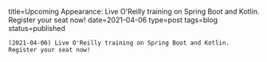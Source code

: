
title=Upcoming Appearance: Live O'Reilly training on Spring Boot and Kotlin. Register your seat now!
date=2021-04-06
type=post
tags=blog
status=published
~~~~~~
(2021-04-06) Live O'Reilly training on Spring Boot and Kotlin. Register your seat now! 
            